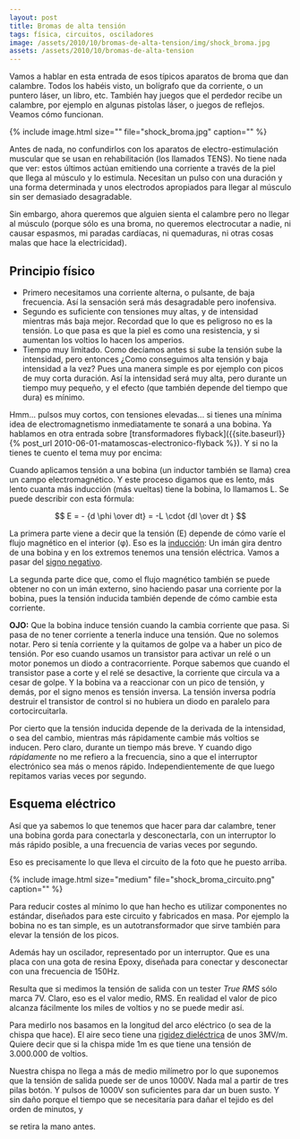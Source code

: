 ```yaml
---
layout: post
title: Bromas de alta tensión
tags: física, circuitos, osciladores
image: /assets/2010/10/bromas-de-alta-tension/img/shock_broma.jpg
assets: /assets/2010/10/bromas-de-alta-tension
---
```


Vamos a hablar en esta entrada de esos típicos aparatos de broma que dan calambre. Todos los habéis visto, un bolígrafo que da corriente, o un puntero láser, un libro, etc. También hay juegos que el perdedor recibe un calambre, por ejemplo en algunas pistolas láser, o juegos de reflejos. Veamos cómo funcionan.

{% include image.html size="" file="shock_broma.jpg" caption="" %}

Antes de nada, no confundirlos con los aparatos de electro-estimulación muscular que se usan en rehabilitación (los llamados TENS). No tiene nada que ver: estos últimos actúan emitiendo una corriente a través de la piel que llega al músculo y lo estimula. Necesitan un pulso con una duración y una forma determinada y unos electrodos apropiados para llegar al músculo sin ser demasiado desagradable.

Sin embargo, ahora queremos que alguien sienta el calambre pero no llegar al músculo (porque sólo es una broma, no queremos electrocutar a nadie, ni causar espasmos, mi paradas cardíacas, ni quemaduras, ni otras cosas malas que hace la electricidad).

## Principio físico

- Primero necesitamos una corriente alterna, o pulsante, de baja frecuencia. Así la sensación será más desagradable pero inofensiva.
- Segundo es suficiente con tensiones muy altas, y de intensidad mientras más baja mejor. Recordad que lo que es peligroso no es la tensión. Lo que pasa es que la piel es como una resistencia, y si aumentan los voltios lo hacen los amperios.
- Tiempo muy limitado. Como decíamos antes si sube la tensión sube la intensidad, pero entonces ¿Como conseguimos alta tensión y baja intensidad a la vez? Pues una manera simple es por ejemplo con picos de muy corta duración. Así la intensidad será muy alta, pero durante un tiempo muy pequeño, y el efecto (que también depende del tiempo que dura) es mínimo.

Hmm... pulsos muy cortos, con tensiones elevadas... si tienes una mínima idea de electromagnetismo inmediatamente te sonará a una bobina. Ya hablamos en otra entrada sobre [transformadores flyback]({{site.baseurl}}{% post_url 2010-06-01-matamoscas-electronico-flyback %}). Y si no la tienes te cuento el tema muy por encima:

Cuando aplicamos tensión a una bobina (un inductor también se llama) crea un campo electromagnético. Y este proceso digamos que es lento, más lento cuanta más inducción (más vueltas) tiene la bobina, lo llamamos L. Se puede describir con esta fórmula:

$$
E = - {d \phi \over dt} = -L \cdot {dI \over dt }
$$

La primera parte viene a decir que la tensión (E) depende de cómo varíe el flujo magnético en el interior (φ). Eso es la [inducción](http://es.wikipedia.org/wiki/Ley_de_Faraday): Un imán gira dentro de una bobina y en los extremos tenemos una tensión eléctrica. Vamos a pasar del [signo negativo](http://aprendeenlinea.udea.edu.co/lms/moodle/mod/resource/view.php?id=11062).

La segunda parte dice que, como el flujo magnético también se puede obtener no con un imán externo, sino haciendo pasar una corriente por la bobina, pues la tensión inducida también depende de cómo cambie esta corriente.

**OJO:** Que la bobina induce tensión cuando la cambia corriente que pasa. Si pasa de no tener corriente a tenerla induce una tensión. Que no solemos notar. Pero si tenía corriente y la quitamos de golpe va a haber un pico de tensión. Por eso cuando usamos un transistor para activar un relé o un motor ponemos un diodo a contracorriente. Porque sabemos que cuando el transistor pase a corte y el relé se desactive, la corriente que circula va a cesar de golpe. Y la bobina va a reaccionar con un pico de tensión, y demás, por el signo menos es tensión inversa. La tensión inversa podría destruir el transistor de control si no hubiera un diodo en paralelo para cortocircuitarla.

Por cierto que la tensión inducida depende de la derivada de la intensidad, o sea del cambio, mientras más rápidamente cambie más voltios se inducen. Pero claro, durante un tiempo más breve. Y cuando digo *rápidamente* no me refiero a la frecuencia, sino a que el interruptor electrónico sea más o menos rápido. Independientemente de que luego repitamos varias veces por segundo.

## Esquema eléctrico

Así que ya sabemos lo que tenemos que hacer para dar calambre, tener una bobina gorda para conectarla y desconectarla, con un interruptor lo más rápido posible, a una frecuencia de varias veces por segundo.

Eso es precisamente lo que lleva el circuito de la foto que he puesto arriba.

{% include image.html size="medium" file="shock_broma_circuito.png" caption="" %}

Para reducir costes al mínimo lo que han hecho es utilizar componentes no estándar, diseñados para este circuito y fabricados en masa. Por ejemplo la bobina no es tan simple, es un autotransformador que sirve también para elevar la tensión de los picos.

Además hay un oscilador, representado por un interruptor. Que es una placa con una gota de resina Epoxy, diseñada para conectar y desconectar con una frecuencia de 150Hz.

Resulta que si medimos la tensión de salida con un tester *True RMS* sólo marca 7V. Claro, eso es el valor medio, RMS. En realidad el valor de pico alcanza fácilmente los miles de voltios y no se puede medir así.

Para medirlo nos basamos en la longitud del arco eléctrico (o sea de la chispa que hace). El aire seco tiene una [rigidez dieléctrica](http://campus.usal.es/%7Eelectricidad/Principal/Circuitos/Diccionario/Diccionario.php?b=id:154) de unos 3MV/m. Quiere decir que si la chispa mide 1m es que tiene una tensión de 3.000.000 de voltios.

Nuestra chispa no llega a más de medio milímetro por lo que suponemos que la tensión de salida puede ser de unos 1000V. Nada mal a partir de tres pilas botón. Y pulsos de 1000V son suficientes para dar un buen susto. Y sin daño porque el tiempo que se necesitaría para dañar el tejido es del orden de minutos, y

se retira la mano antes.

